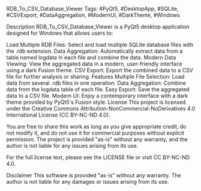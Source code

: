 RDB_To_CSV_Database_Viewer
Tags: #PyQt5, #DesktopApp, #SQLite, #CSVExport, #DataAggregation, #ModernUI, #DarkTheme, #Windows

Description
RDB_To_CSV_Database_Viewer is a PyQt5 desktop application designed for Windows that allows users to:

Load Multiple RDB Files: Select and load multiple SQLite database files with the .rdb extension.
Data Aggregation: Automatically extract data from a table named logdata in each file and combine the data.
Modern Data Viewing: View the aggregated data in a modern, user-friendly interface using a dark Fusion theme.
CSV Export: Export the combined data to a CSV file for further analysis or sharing.
Features
Multiple File Selection: Load data from several .rdb files in one operation.
Data Aggregation: Combine data from the logdata table of each file.
Easy Export: Save the aggregated data to a CSV file.
Modern UI: Enjoy a contemporary interface with a dark theme provided by PyQt5's Fusion style.
License
This project is licensed under the Creative Commons Attribution-NonCommercial-NoDerivatives 4.0 International License (CC BY-NC-ND 4.0).

You are free to share this work as long as you give appropriate credit, do not modify it, and do not use it for commercial purposes without explicit permission. The project is provided "as-is" without any warranty, and the author is not liable for any issues arising from its use.

For the full license text, please see the LICENSE file or visit CC BY-NC-ND 4.0.

Disclaimer
This software is provided "as-is" without any warranty. The author is not liable for any damages or issues arising from its use.
